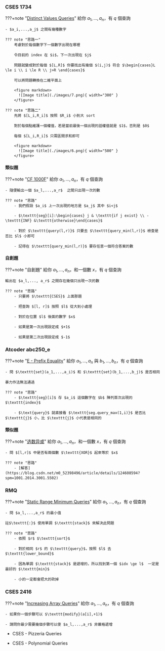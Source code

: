 ### CSES 1734

???+note "[Distinct Values Queries](https://cses.fi/problemset/task/1734)"
    給你 $a_1,...,a_n$，有 $q$ 個查詢
    

    - $a_i,...,a_j$ 之間有幾種數字
    
    ??? note "思路一"
    	考慮對於每個數字下一個數字出現在哪裡
    	
    	令目前的 index 在 $i$，下一次出現在 $j$
    	
    	問題就變成對於每個 $[L,R]$ 你要找出有幾個 $(i,j)$ 符合 $\begin{cases}L \le i \\ i \le R \\ j>R \end{cases}$
    	
    	可以將問題轉換在二維平面上
    	
    	<figure markdown>
          ![Image title](./images/7.png){ width="300" }
        </figure>
        
    ??? note "思路二"
    	先將 $[L_i,R_i]$ 按照 $R_i$ 小到大 sort
    	
    	對於每個點維護一個權值，若是當前最後一個出現的話權值就是 $1$，否則是 $0$
    	
    	每個 $[L_i,R_i]$ 只需區間求和即可
    	
    	<figure markdown>
          ![Image title](./images/6.png){ width="500" }
        </figure>


#### 類似題
???+note "[CF 1000F](https://codeforces.com/problemset/problem/1000/F)"
    給你 $a_1,...,a_n$，有 $q$ 個查詢
    
    - 隨便輸出一個 $a_l,...,a_r$  之間只出現一次的數
    
    ??? note "思路"
        - 我們假設 $a_i$ 上一次出現的地方是 $a_j$ 其中 $i<j$
    
        - $\texttt{seg}[i]:\begin{cases} j & \texttt{if j exist} \\ -\texttt{INF} &\texttt{otherwise}\end{cases}$
    
        - 對於 $\texttt{query(l,r)}$ 只要去 $\texttt{query_min(l,r)}$ 檢查是否比 $l$ 小即可
    
        - 記得在 $\texttt{query_min(l,r)}$ 要存任意一個符合答案的數

#### 自創題
???+note "自創題"
    給你 $a_1,...,a_n$，和一個數 $x$，有 $q$ 個查詢
    
    輸出在 $a_l,..., a_r$ 之間存在幾個只出現一次的數
    
    ??? note "思路"
        - 只要將 $\texttt{CSES}$ 上面那題
    
        - 把查詢 $[l, r]$ 按照 $l$ 從大到小處理
    
        - 對於在位置 $l$ 後面的數字 $x$
    
        - 如果是第一次出現設定成 $+1$
    
        - 如果是第二次出現設定成 $-1$
### Atcoder abc250_e
???+note "[E - Prefix Equality](https://atcoder.jp/contests/abc250/tasks/abc250_e)"
    給你 $a_1,...,a_n$ 與 $b_1,...,b_n$，有 $q$ 個查詢
    
    - 問 $\texttt{set}(a_1,...,a_i)$ 和 $\texttt{set}(b_1,...,b_j)$ 是否相同
    
    暴力作法無法通過
    
    ??? note "思路"    
        - $\texttt{seg}[i]$ 存 $a_i$ 這個數字在 $b$ 陣列首次出現的 $\texttt{index}$
    
        - $\text{query}$ 就直接看 $\texttt{seg.query_max(1,i)}$ 是否比 $\texttt{j}$ 小，比 $\texttt{j}$ 小代表是相同的

#### 類似題
???+note "[选数异或](http://oj.ecustacm.cn/problem.php?id=2024)"
    給你 $a_1,...,a_n$，和一個數 $x$，有 $q$ 個查詢
    
    - 問 $[l,r]$ 中是否有兩個數 $\texttt{XOR}$ 起來等於 $x$
    
    ??? note "思路"
        - [解答](https://blog.csdn.net/m0_52398496/article/details/124608594?spm=1001.2014.3001.5502)

### RMQ
???+note "[Static Range Minimum Queries](https://cses.fi/problemset/task/1647)"
    給你 $a_1,...,a_n$，有 $q$ 個查詢
    
    - 問 $a_l,...,a_r$ 的最小值
    
    註$\texttt{:}$ 使用單調 $\texttt{stack}$ 來解決此問題
    
    ??? note "思路"
        - 依照 $r$ $\texttt{sort}$
    
        - 對於相同 $r$ 的 $\texttt{query}$，按照 $l$ 去 $\texttt{lower_bound}$
    
        - 因為單調 $\texttt{stack}$ 是遞增的，所以找到第一個 $idx \ge l$  一定是最好的 $\texttt{min}$
        
        - 小的一定都會把大的砍掉

### CSES  2416
???+note "[Increasing Array Queries](https://cses.fi/problemset/task/2416)"
    給你 $a_1,...,a_n$，有 $q$ 個查詢
    
    - 如果你一個步驟可以 $\texttt{modify}(a[i],+1)$ 
    
    - 請問你最少需要幾個步驟可以使 $a_l,...,a_r$ 非嚴格遞增

- CSES - Pizzeria Queries

- CSES - Polynomial Queries